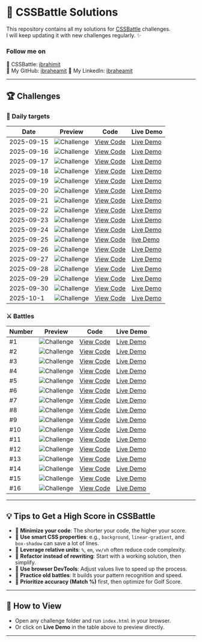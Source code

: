 # 🎨 CSSBattle Solutions

This repository contains all my solutions for [CSSBattle](https://cssbattle.dev/) challenges.  
I will keep updating it with new challenges regularly. ✨

### Follow me on

🔗 CSSBattle: [ibrahimit](https://cssbattle.dev/player/ibrahimit)  
🔗 My GitHub: [ibraheamit](https://github.com/ibraheamit)
🔗 My LinkedIn: [ibraheamit](https://www.linkedin.com/in/ibraheamit/)

---

## 🏆 Challenges

### 📅 Daily targets

| Date       | Preview                                         | Code                                          | Live Demo                                                                            |
| ---------- | ----------------------------------------------- | --------------------------------------------- | ------------------------------------------------------------------------------------ |
| 2025-09-15 | ![Challenge](challenges/2025-09-15/preview.png) | [View Code](challenges/2025-09-15/index.html) | [Live Demo](https://ibraheamit.github.io/cssbattle-solutions/challenges/2025-09-15/) |
| 2025-09-16 | ![Challenge](challenges/2025-09-16/preview.png) | [View Code](challenges/2025-09-16/index.html) | [Live Demo](https://ibraheamit.github.io/cssbattle-solutions/challenges/2025-09-16/) |
| 2025-09-17 | ![Challenge](challenges/2025-09-17/preview.png) | [View Code](challenges/2025-09-17/index.html) | [Live Demo](https://ibraheamit.github.io/cssbattle-solutions/challenges/2025-09-17/) |
| 2025-09-18 | ![Challenge](challenges/2025-09-18/preview.png) | [View Code](challenges/2025-09-18/index.html) | [Live Demo](https://ibraheamit.github.io/cssbattle-solutions/challenges/2025-09-18/) |
| 2025-09-19 | ![Challenge](challenges/2025-09-19/preview.png) | [View Code](challenges/2025-09-19/index.html) | [Live Demo](https://ibraheamit.github.io/cssbattle-solutions/challenges/2025-09-19/) |
| 2025-09-20 | ![Challenge](challenges/2025-09-20/preview.png) | [View Code](challenges/2025-09-20/index.html) | [Live Demo](https://ibraheamit.github.io/cssbattle-solutions/challenges/2025-09-20/) |
| 2025-09-21 | ![Challenge](challenges/2025-09-21/preview.png) | [View Code](challenges/2025-09-21/index.html) | [Live Demo](https://ibraheamit.github.io/cssbattle-solutions/challenges/2025-09-21/) |
| 2025-09-22 | ![Challenge](challenges/2025-09-22/preview.png) | [View Code](challenges/2025-09-22/index.html) | [Live Demo](https://ibraheamit.github.io/cssbattle-solutions/challenges/2025-09-22/) |
| 2025-09-23 | ![Challenge](challenges/2025-09-23/preview.png) | [View Code](challenges/2025-09-23/index.html) | [Live Demo](https://ibraheamit.github.io/cssbattle-solutions/challenges/2025-09-23/) |
| 2025-09-24 | ![Challenge](challenges/2025-09-24/preview.png) | [View Code](challenges/2025-09-24/index.html) | [Live Demo](https://ibraheamit.github.io/cssbattle-solutions/challenges/2025-09-24/) |
| 2025-09-25 | ![Challenge](challenges/2025-09-25/preview.png) | [View Code](challenges/2025-09-25/index.html) | [live Demo](https://ibraheamit.github.io/cssbattle-solutions/challenges/2025-09-25/) |
| 2025-09-26 | ![Challenge](challenges/2025-09-26/preview.png) | [View Code](challenges/2025-09-26/index.html) | [Live Demo](https://ibraheamit.github.io/cssbattle-solutions/challenges/2025-09-26/) |
| 2025-09-27 | ![Challenge](challenges/2025-09-27/preview.png) | [View Code](challenges/2025-09-27/index.html) | [Live Demo](https://ibraheamit.github.io/cssbattle-solutions/challenges/2025-09-27/) |
| 2025-09-28 | ![Challenge](challenges/2025-09-28/preview.png) | [View Code](challenges/2025-09-28/index.html) | [Live Demo](https://ibraheamit.github.io/cssbattle-solutions/challenges/2025-09-28/) |
| 2025-09-29 | ![Challenge](challenges/2025-09-29/preview.png) | [View Code](challenges/2025-09-29/index.html) | [Live Demo](https://ibraheamit.github.io/cssbattle-solutions/challenges/2025-09-29/) |
| 2025-09-30 | ![Challenge](challenges/2025-09-30/preview.png) | [View Code](challenges/2025-09-30/index.html) | [Live Demo](https://ibraheamit.github.io/cssbattle-solutions/challenges/2025-09-30/) |
| 2025-10-1  | ![Challenge](challenges/2025-10-1/preview.png)  | [View Code](challenges/2025-10-1/index.html)  | [Live Demo](https://ibraheamit.github.io/cssbattle-solutions/challenges/2025-10-1/)  |

### ⚔️ Battles

| Number | Preview                                                   | Code                                                         | Live Demo                                                                                           |
| ------ | --------------------------------------------------------- | ------------------------------------------------------------ | --------------------------------------------------------------------------------------------------- |
| #1     | ![Challenge](challenges/Battles/1-Pilot-Battle/1/1.png)   | [View Code](challenges/Battles/1-Pilot-Battle/1/index.html)  | [Live Demo](https://ibraheamit.github.io/cssbattle-solutions/challenges/Battles/1-Pilot-Battle/1/)  |
| #2     | ![Challenge](challenges/Battles/1-Pilot-Battle/2/2.png)   | [View Code](challenges/Battles/1-Pilot-Battle/2/index.html)  | [Live Demo](https://ibraheamit.github.io/cssbattle-solutions/challenges/Battles/1-Pilot-Battle/2/)  |
| #3     | ![Challenge](challenges/Battles/1-Pilot-Battle/3/3.png)   | [View Code](challenges/Battles/1-Pilot-Battle/3/index.html)  | [Live Demo](https://ibraheamit.github.io/cssbattle-solutions/challenges/Battles/1-Pilot-Battle/3/)  |
| #4     | ![Challenge](challenges/Battles/1-Pilot-Battle/4/4.png)   | [View Code](challenges/Battles/1-Pilot-Battle/4/index.html)  | [Live Demo](https://ibraheamit.github.io/cssbattle-solutions/challenges/Battles/1-Pilot-Battle/4/)  |
| #5     | ![Challenge](challenges/Battles/1-Pilot-Battle/5/5.png)   | [View Code](challenges/Battles/1-Pilot-Battle/5/index.html)  | [Live Demo](https://ibraheamit.github.io/cssbattle-solutions/challenges/Battles/1-Pilot-Battle/5/)  |
| #6     | ![Challenge](challenges/Battles/1-Pilot-Battle/6/6.png)   | [View Code](challenges/Battles/1-Pilot-Battle/6/index.html)  | [Live Demo](https://ibraheamit.github.io/cssbattle-solutions/challenges/Battles/1-Pilot-Battle/6/)  |
| #7     | ![Challenge](challenges/Battles/1-Pilot-Battle/7/7.png)   | [View Code](challenges/Battles/1-Pilot-Battle/7/index.html)  | [Live Demo](https://ibraheamit.github.io/cssbattle-solutions/challenges/Battles/1-Pilot-Battle/7/)  |
| #8     | ![Challenge](challenges/Battles/1-Pilot-Battle/8/8.png)   | [View Code](challenges/Battles/1-Pilot-Battle/8/index.html)  | [Live Demo](https://ibraheamit.github.io/cssbattle-solutions/challenges/Battles/1-Pilot-Battle/8/)  |
| #9     | ![Challenge](challenges/Battles/1-Pilot-Battle/9/9.png)   | [View Code](challenges/Battles/1-Pilot-Battle/9/index.html)  | [Live Demo](https://ibraheamit.github.io/cssbattle-solutions/challenges/Battles/1-Pilot-Battle/9/)  |
| #10    | ![Challenge](challenges/Battles/1-Pilot-Battle/10/10.png) | [View Code](challenges/Battles/1-Pilot-Battle/10/index.html) | [Live Demo](https://ibraheamit.github.io/cssbattle-solutions/challenges/Battles/1-Pilot-Battle/10/) |
| #11    | ![Challenge](challenges/Battles/1-Pilot-Battle/11/11.png) | [View Code](challenges/Battles/1-Pilot-Battle/11/index.html) | [Live Demo](https://ibraheamit.github.io/cssbattle-solutions/challenges/Battles/1-Pilot-Battle/11/) |
| #12    | ![Challenge](challenges/Battles/1-Pilot-Battle/12/12.png) | [View Code](challenges/Battles/1-Pilot-Battle/12/index.html) | [Live Demo](https://ibraheamit.github.io/cssbattle-solutions/challenges/Battles/1-Pilot-Battle/12/) |
| #13    | ![Challenge](challenges/Battles/2-Visibility/13/13.png)   | [View Code](challenges/Battles/2-Visibility/13/index.html)   | [Live Demo](https://ibraheamit.github.io/cssbattle-solutions/challenges/Battles/2-Visibility/13/)   |
| #14    | ![Challenge](challenges/Battles/2-Visibility/14/14.png)   | [View Code](challenges/Battles/2-Visibility/14/index.html)   | [Live Demo](https://ibraheamit.github.io/cssbattle-solutions/challenges/Battles/2-Visibility/14/)   |
| #15    | ![Challenge](challenges/Battles/2-Visibility/15/15.png)   | [View Code](challenges/Battles/2-Visibility/15/index.html)   | [Live Demo](http://ibraheamit.github.io/cssbattle-solutions/challenges/Battles/2-Visibility/15/)    |
| #16    | ![Challenge](challenges/Battles/2-Visibility/16/16.png)   | [View Code](challenges/Battles/2-Visibility/16/index.html)   | [Live Demo](http://ibraheamit.github.io/cssbattle-solutions/challenges/Battles/2-Visibility/16/)    |

---

## 💡 Tips to Get a High Score in CSSBattle

- 🔹 **Minimize your code**: The shorter your code, the higher your score.
- 🔹 **Use smart CSS properties**: e.g., `background`, `linear-gradient`, and `box-shadow` can save a lot of lines.
- 🔹 **Leverage relative units**: `%`, `em`, `vw/vh` often reduce code complexity.
- 🔹 **Refactor instead of rewriting**: Start with a working solution, then simplify.
- 🔹 **Use browser DevTools**: Adjust values live to speed up the process.
- 🔹 **Practice old battles**: It builds your pattern recognition and speed.
- 🔹 **Prioritize accuracy (Match %)** first, then optimize for Golf Score.

---

## 🚀 How to View

- Open any challenge folder and run `index.html` in your browser.
- Or click on **Live Demo** in the table above to preview directly.

---
